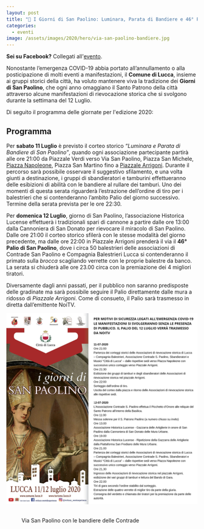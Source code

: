 ```yaml
---
layout: post
title: "📣 I Giorni di San Paolino: Luminara, Parata di Bandiere e 46° Palio di San Paolino"
categories:
  - eventi
image: /assets/images/2020/hero/via-san-paolino-bandiere.jpg
---
```


**Sei su Facebook?** Collegati all'[evento](https://www.facebook.com/events/317566119401163).

Nonostante l’emergenza COVID-19 abbia portato all’annullamento o alla
posticipazione di molti eventi a manifestazioni, il **Comune di Lucca**, insieme
ai gruppi storici della città, ha voluto mantenere viva la tradizione dei
**Giorni di San Paolino**, che ogni anno omaggiano il Santo Patrono della città
attraverso alcune manifestazioni di rievocazione storica che si svolgono durante
la settimana del 12 Luglio.

Di seguito il programma delle giornate per l'edizione 2020:

<!-- more -->

## Programma

Per **sabato 11 Luglio** è previsto il corteo storico *“Luminara e Parata di
Bandiere di San Paolino”*, quando ogni associazione partecipante partirà alle
ore 21:00 da Piazzale Verdi verso Via San Paolino, Piazza San Michele, [Piazza
Napoleone](https://goo.gl/maps/DCZmQPv9u8xKhhC9A), Piazza San Martino fino a
[Piazzale Arrigoni](https://goo.gl/maps/HyDpGNSRgNuZ14kdA). Durante il percorso
sarà possibile osservare il suggestivo sfilamento, e una volta giunti a
destinazione, i gruppi di sbandieratori e tamburini effettueranno delle
esibizioni di abilità con le bandiere al rullare dei tamburi. Uno dei momenti di
questa serata riguarderà l’estrazione dell’ordine di tiro per i balestrieri che
si contenderanno l’ambito Palio del giorno successivo. Termine della serata
prevista per le ore 22:30.

Per **domenica 12 Luglio**, giorno di San Paolino, l’associazione Historica
Lucense effettuerà i tradizionali spari di cannone a partire dalle ore 13:00
dalla Cannoniera di San Donato per rievocare il miracolo di San Paolino. Dalle
ore 21:00 il corteo storico sfilerà con le stesse modalità del giorno
precedente, ma dalle ore 22:00 in Piazzale Arrigoni prenderà il via il **46°
Palio di San Paolino**, dove i circa 50 balestrieri delle associazioni di
Contrade San Paolino e Compagnia Balestrieri Lucca si contenderanno il primato
sulla *brocca* scagliando verrette con le proprie balestre da banco. La serata
si chiuderà alle ore 23.00 circa con la premiazione dei 4 migliori tiratori.

Diversamente dagli anni passati, per il pubblico non saranno predisposte delle
gradinate ma sarà possibile seguire il Palio direttamente dalle mura a ridosso
di *Piazzale Arrigoni*. Come di consueto, il Palio sarà trasmesso in diretta
dall’emittente NoiTV.

![locandina giorni san paolino](/assets/images/2020/san-paolino-2020-programma.jpg)

<figure class="align-center">
  <img src="{{ '/assets/images/2020/via-san-paolino-bandiere-contrade.jpg' | absolute_url }}" alt="">
  <figcaption>Via San Paolino con le bandiere delle Contrade</figcaption>
</figure>

<script type='application/ld+json'>
{
  "@context": "https://www.schema.org",
  "@type": "Event",
  "name": "Luminara di San Paolino 2020",
  "url": "https://consanpaolino.org",
  "description": "Rievocazione storica, corteo storico",
  "startDate": "11/07/2020 09:00PM",
  "endDate": "11/07/2020 10:00PM",
  "eventStatus": "https://schema.org/EventScheduled",
  "eventAttendanceMode": "https://schema.org/OfflineEventAttendanceMode",
  "image": ["https://consanpaolino.org/assets/images/2020/via-san-paolino-bandiere-contrade.jpg"],
  "location": {
    "@type": "Place",
    "name": "Piazzale Arrigoni",
    "address": {
      "@type": "PostalAddress",
      "streetAddress": "Piazzale Arrigoni",
      "addressLocality": "Lucca",
      "addressRegion": "LU",
      "postalCode": "55100",
      "addressCountry": "IT"
    }
  },
  "offers": {
    "@type": "Offer",
    "price": "0.00"
  },
  "performer": {
    "@type": "PerformingGroup",
    "name": "Contrade San Paolino"
  },
  "organizer": {
    "@type": "Organization",
    "name": "Contrade San Paolino",
    "url": "https://consanpaolino.org"
  }
}
 </script>

<script type='application/ld+json'>
{
  "@context": "https://www.schema.org",
  "@type": "Event",
  "name": "Palio San Paolino 2020",
  "url": "https://consanpaolino.org",
  "description": "Disfida dei balestrieri, rievocazione storica",
  "startDate": "12/07/2020 09:00PM",
  "endDate": "12/07/2020 10:30PM",
  "eventStatus": "https://schema.org/EventScheduled",
  "eventAttendanceMode": "https://schema.org/OfflineEventAttendanceMode",
  "image": ["https://consanpaolino.org/assets/images/2020/via-san-paolino-bandiere-contrade.jpg"],
  "location": {
    "@type": "Place",
    "name": "Piazzale Arrigoni",
    "address": {
      "@type": "PostalAddress",
      "streetAddress": "Piazzale Arrigoni",
      "addressLocality": "Lucca",
      "addressRegion": "LU",
      "postalCode": "55100",
      "addressCountry": "IT"
    }
  },
  "offers": {
    "@type": "Offer",
    "price": "0.00"
  },
  "performer": {
    "@type": "PerformingGroup",
    "name": "Contrade San Paolino"
  },
  "organizer": {
    "@type": "Organization",
    "name": "Contrade San Paolino",
    "url": "https://consanpaolino.org"
  }
}
 </script>
